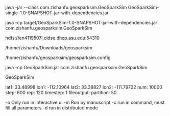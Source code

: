 java -jar --class com.zishanfu.geosparksim.GeoSparkSim GeoSparkSim-single-1.0-SNAPSHOT-jar-with-dependencies.jar

java -cp target/GeoSparkSim-1.0-SNAPSHOT-jar-with-dependencies.jar com.zishanfu.geosparksim.GeoSparkSim

hdfs://en4119507l.cidse.dhcp.asu.edu:54310 

/home/zishanfu/Downloads/geosparksim

/home/zishanfu/geosparksim/geosparksim.config

java -cp GeoSparkSim.jar com.zishanfu.geosparksim.GeoSparkSim

GeoSparkSim

lat1: 33.48998
lon1: -112.10964
lat2: 33.38827
lon2: -111.79722
num: 10000
step: 600
rep: 120
timestep: 1
fileoutput: 
partition: 50

-o Only run in interactive ui
-m Run by manuscript
-c run in command, must fill all parameters
-d run in distributed mode 
